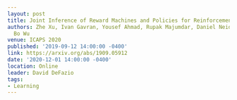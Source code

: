 ```yaml
---
layout: post
title: Joint Inference of Reward Machines and Policies for Reinforcement Learning
authors: Zhe Xu, Ivan Gavran, Yousef Ahmad, Rupak Majumdar, Daniel Neider, Ufuk Topcu,
  Bo Wu
venue: ICAPS 2020
published: '2019-09-12 14:00:00 -0400'
link: https://arxiv.org/abs/1909.05912
date: '2020-12-01 14:00:00 -0400'
location: Online
leader: David DeFazio
tags:
- Learning
---
```

